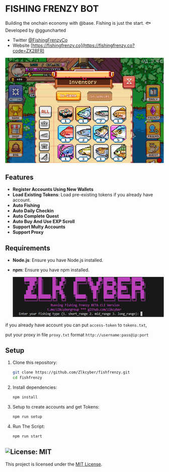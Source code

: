 # FISHING FRENZY BOT

Building the onchain economy with @base. Fishing is just the start. 🐟 Developed by @gguncharted

- Twitter [@FishingFrenzyCo](https://x.com/fishingfrenzyco)
- Website [https://fishingfrenzy.co](https://fishingfrenzy.co?code=ZX28FR)

![banner](image.png)

## Features

- **Register Accounts Using New Wallets**
- **Load Existing Tokens**: Load pre-existing tokens if you already have account.
- **Auto Fishing**
- **Auto Daily Checkin**
- **Auto Complete Quest**
- **Auto Buy And Use EXP Scroll**
- **Support Multy Accounts**
- **Support Proxy**

## Requirements

- **Node.js**: Ensure you have Node.js installed.
- **npm**: Ensure you have npm installed.

  ![intro](image-1.png)

if you already have account you can put `access-token` to `tokens.txt`,

put your proxy in file `proxy.txt` format `http://username:pass@ip:port`

## Setup

1. Clone this repository:
   ```bash
   git clone https://github.com/Zlkcyber/fishfrenzy.git
   cd fishfrenzy
   ```
2. Install dependencies:
   ```bash
   npm install
   ```
3. Setup to create accounts and get Tokens:
   ```bash
   npm run setup
   ```
4. Run The Script:
   ```bash
   npm run start
   ```

## ![License: MIT](https://img.shields.io/badge/License-MIT-yellow.svg)

This project is licensed under the [MIT License](LICENSE).
